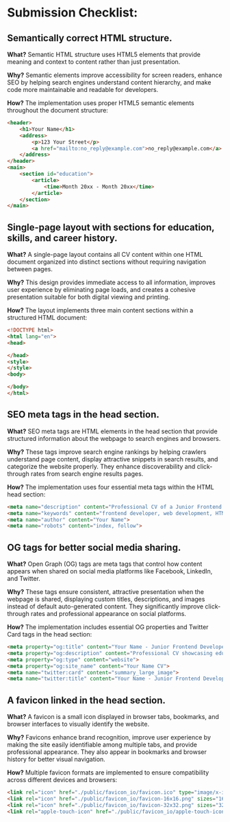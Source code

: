 # Submission Checklist:
## Semantically correct HTML structure.

**What?** Semantic HTML structure uses HTML5 elements that provide meaning and context to content rather than just presentation.

**Why?** Semantic elements improve accessibility for screen readers, enhance SEO by helping search engines understand content hierarchy, and make code more maintainable and readable for developers.

**How?** The implementation uses proper HTML5 semantic elements throughout the document structure:

```html
<header>
    <h1>Your Name</h1>
    <address>
        <p>123 Your Street</p>
        <a href="mailto:no_reply@example.com">no_reply@example.com</a>
    </address>
</header>
<main>
    <section id="education">
        <article>
            <time>Month 20xx - Month 20xx</time>
        </article>
    </section>
</main>
```

## Single-page layout with sections for education, skills, and career history.

**What?** A single-page layout contains all CV content within one HTML document organized into distinct sections without requiring navigation between pages.

**Why?** This design provides immediate access to all information, improves user experience by eliminating page loads, and creates a cohesive presentation suitable for both digital viewing and printing.

**How?** The layout implements three main content sections within a structured HTML document:

```html
<!DOCTYPE html>
<html lang="en">
<head>

</head>
<style>
</style>
<body>

</body>
</html>
```

## SEO meta tags in the head section.

**What?** SEO meta tags are HTML elements in the head section that provide structured information about the webpage to search engines and browsers.

**Why?** These tags improve search engine rankings by helping crawlers understand page content, display attractive snippets in search results, and categorize the website properly. They enhance discoverability and click-through rates from search engine results pages.

**How?** The implementation uses four essential meta tags within the HTML head section:

```html
<meta name="description" content="Professional CV of a Junior Frontend Developer showcasing education, skills, and experience in web development.">
<meta name="keywords" content="frontend developer, web development, HTML, CSS, JavaScript, CV, resume">
<meta name="author" content="Your Name">
<meta name="robots" content="index, follow">
```

## OG tags for better social media sharing.

**What?** Open Graph (OG) tags are meta tags that control how content appears when shared on social media platforms like Facebook, LinkedIn, and Twitter.

**Why?** These tags ensure consistent, attractive presentation when the webpage is shared, displaying custom titles, descriptions, and images instead of default auto-generated content. They significantly improve click-through rates and professional appearance on social platforms.

**How?** The implementation includes essential OG properties and Twitter Card tags in the head section:

```html
<meta property="og:title" content="Your Name - Junior Frontend Developer CV">
<meta property="og:description" content="Professional CV showcasing education, skills, and experience in web development.">
<meta property="og:type" content="website">
<meta property="og:site_name" content="Your Name CV">
<meta name="twitter:card" content="summary_large_image">
<meta name="twitter:title" content="Your Name - Junior Frontend Developer CV">
```
## A favicon linked in the head section.

**What?** A favicon is a small icon displayed in browser tabs, bookmarks, and browser interfaces to visually identify the website.

**Why?** Favicons enhance brand recognition, improve user experience by making the site easily identifiable among multiple tabs, and provide professional appearance. They also appear in bookmarks and browser history for better visual navigation.

**How?** Multiple favicon formats are implemented to ensure compatibility across different devices and browsers:

```html
<link rel="icon" href="./public/favicon_io/favicon.ico" type="image/x-icon">
<link rel="icon" href="./public/favicon_io/favicon-16x16.png" sizes="16x16" type="image/png">
<link rel="icon" href="./public/favicon_io/favicon-32x32.png" sizes="32x32" type="image/png">
<link rel="apple-touch-icon" href="./public/favicon_io/apple-touch-icon.png">
```